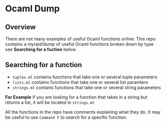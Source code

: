 # Ocaml Dump

## Overview
There are not many examples of useful Ocaml functions online. This repo contains a myraid/dump of useful Ocaml functions broken down by type see **Searching for a fuction** below. 




## Searching for a function

- `tuples.ml`   contains functions that take one or several tuple parameters
- `lists.ml`    contains functions that take one or several list paramters
- `strings.ml`  contains functions that take one or several string parameters

**For Example** if you are looking for a function that takes in a string but returns a list, it will be located in `strings.ml`

All the functions in the repo have comments explaining what they do. 
It may be useful to use  `Command F` to search for a specific function.
